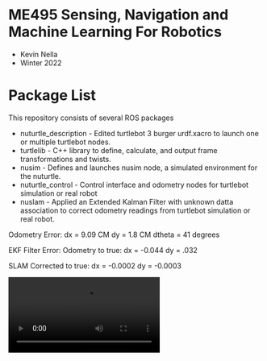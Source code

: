 # ME495 Sensing, Navigation and Machine Learning For Robotics
* Kevin Nella
* Winter 2022
# Package List
This repository consists of several ROS packages
- nuturtle_description - Edited turtlebot 3 burger urdf.xacro to launch one or multiple turtlebot nodes.
- turtlelib - C++ library to define, calculate, and output frame transformations and twists.
- nusim - Defines and launches nusim node, a simulated environment for the nuturtle.
- nuturtle_control - Control interface and odometry nodes for turtlebot simulation or real robot
- nuslam - Applied an Extended Kalman Filter with unknown datta association to correct odometry readings from turtlebot simulation or real robot.

Odometry Error:
dx = 9.09 CM
dy = 1.8 CM
dtheta = 41 degrees

EKF Filter Error:
Odometry to true:
dx = -0.044
dy = .032

SLAM Corrected to true:
dx = -0.0002
dy = -0.0003


<video src=https://user-images.githubusercontent.com/58793794/217950496-93bcb4ad-9c3e-4133-9091-a5ba8538c6b9.mp4>

<img src=https://user-images.githubusercontent.com/58793794/224528158-d2b79b79-33a8-4eda-8389-fc2c0f91fb32.png>
